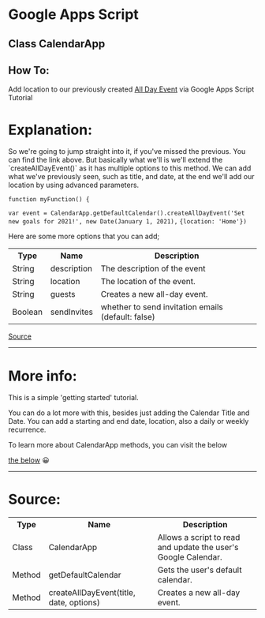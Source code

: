 <h1>Google Apps Script</h1>
<h2>Class CalendarApp</h2>

<h2>How To:</h2><p> Add location to our previously created <a href="https://github.com/seycileli/google-apps-script/blob/main/CalendarApp/AllDayEvent/AllDayEvent.md">All Day Event</a> via Google Apps Script Tutorial</p>

<h1>Explanation:</h1>
So we're going to jump straight into it, if you've missed the previous. You can find the link above.
But basically what we'll is we'll extend the `createAllDayEvent()` as it has multiple options to this method.
We can add what we've previously seen, such as title, and date, at the end we'll add our location by using advanced parameters.

`function myFunction() {`
  
`var event = CalendarApp.getDefaultCalendar().createAllDayEvent('Set new goals for 2021!', new Date(January 1, 2021),`
`{location: 'Home'})`

Here are some more options that you can add;

<table>
  <tr>
    <th>Type</th>
    <th>Name</th>
    <th>Description</th>
  </tr>
  <tr>
    <td>String</td>
    <td>description</td>
    <td>The description of the event</td>
  </tr>
    <tr>
    <td>String</td>
    <td>location</td>
    <td>The location of the event.</td>
  </tr>
    <tr>
    <td>String</td>
    <td>guests</td>
    <td>Creates a new all-day event.</td>
  </tr>
  <tr>
    <td>Boolean</td>
    <td>sendInvites</td>
    <td>whether to send invitation emails (default: false)</td>
  </tr>
</table>

<a href="https://developers.google.com/apps-script/reference/calendar/calendar-app#createalldayeventtitle,-date,-options">Source</a>

<hr>
<h1>More info:</h1>
This is a simple 'getting started' tutorial.

You can do a lot more with this, besides just adding the Calendar Title and Date. You can add a starting and end date, location, 
also a daily or weekly recurrence.

To learn more about CalendarApp methods, you can visit the below

<a href="https://developers.google.com/apps-script/reference/calendar/calendar-app#getDefaultCalendar()">the below</a> 😀 


<hr>
<h1>Source:</h1>
<table>
  <tr>
    <th>Type</th>
    <th>Name</th>
    <th>Description</th>
  </tr>
  <tr>
    <td>Class</td>
    <td>CalendarApp</td>
    <td>Allows a script to read and update the user's Google Calendar.</td>
  </tr>
    <tr>
    <td>Method</td>
    <td>getDefaultCalendar</td>
    <td>Gets the user's default calendar.</td>
  </tr>
    <tr>
    <td>Method</td>
    <td>createAllDayEvent(title, date, options)</td>
    <td>Creates a new all-day event.</td>
  </tr>
</table>
